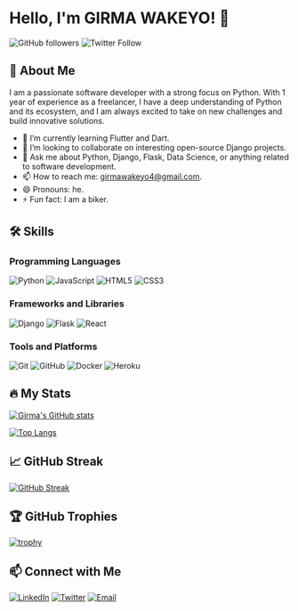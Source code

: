 # Hello, I'm GIRMA WAKEYO! 👋

![GitHub followers](https://img.shields.io/github/followers/your-username?style=social) ![Twitter Follow](https://img.shields.io/twitter/follow/Girma880731631?style=social)

## 🚀 About Me

I am a passionate software developer with a strong focus on Python. With 1 year of experience as a freelancer, I have a deep understanding of Python and its ecosystem, and I am always excited to take on new challenges and build innovative solutions.

- 🌱 I’m currently learning Flutter and Dart.
- 👯 I’m looking to collaborate on interesting open-source Django projects.
- 💬 Ask me about Python, Django, Flask, Data Science, or anything related to software development.
- 📫 How to reach me: girmawakeyo4@gmail.com.
- 😄 Pronouns: he.
- ⚡ Fun fact: I am a biker.

## 🛠️ Skills

### Programming Languages
![Python](https://img.shields.io/badge/Python-3776AB?style=for-the-badge&logo=python&logoColor=white)
![JavaScript](https://img.shields.io/badge/JavaScript-F7DF1E?style=for-the-badge&logo=javascript&logoColor=black)
![HTML5](https://img.shields.io/badge/HTML5-E34F26?style=for-the-badge&logo=html5&logoColor=white)
![CSS3](https://img.shields.io/badge/CSS3-1572B6?style=for-the-badge&logo=css3&logoColor=white)

### Frameworks and Libraries
![Django](https://img.shields.io/badge/Django-092E20?style=for-the-badge&logo=django&logoColor=white)
![Flask](https://img.shields.io/badge/Flask-000000?style=for-the-badge&logo=flask&logoColor=white)
![React](https://img.shields.io/badge/React-20232A?style=for-the-badge&logo=react&logoColor=61DAFB)

### Tools and Platforms
![Git](https://img.shields.io/badge/Git-F05032?style=for-the-badge&logo=git&logoColor=white)
![GitHub](https://img.shields.io/badge/GitHub-181717?style=for-the-badge&logo=github&logoColor=white)
![Docker](https://img.shields.io/badge/Docker-2496ED?style=for-the-badge&logo=docker&logoColor=white)
![Heroku](https://img.shields.io/badge/Heroku-430098?style=for-the-badge&logo=heroku&logoColor=white)

## 🔥 My Stats

[![Girma's GitHub stats](https://github-readme-stats.vercel.app/api?username=your-username&show_icons=true&theme=radical)](https://github.com/anuraghazra/github-readme-stats)

[![Top Langs](https://github-readme-stats.vercel.app/api/top-langs/?username=your-username&layout=compact&theme=radical)](https://github.com/anuraghazra/github-readme-stats)

## 📈 GitHub Streak

[![GitHub Streak](http://github-readme-streak-stats.herokuapp.com?user=your-username&theme=radical)](https://git.io/streak-stats)

## 🏆 GitHub Trophies

[![trophy](https://github-profile-trophy.vercel.app/?username=your-username&theme=onedark)](https://github.com/ryo-ma/github-profile-trophy)

## 📫 Connect with Me

[![LinkedIn](https://img.shields.io/badge/LinkedIn-0077B5?style=for-the-badge&logo=linkedin&logoColor=white)](https://www.linkedin.com/in/girma-w-a16429263?utm_source=share&utm_campaign=share_via&utm_content=profile&utm_medium=android_app)
[![Twitter](https://img.shields.io/badge/Twitter-1DA1F2?style=for-the-badge&logo=twitter&logoColor=white)](https://twitter.com/Girma880731631)
[![Email](https://img.shields.io/badge/Email-EA4335?style=for-the-badge&logo=gmail&logoColor=white)](mailto:girmawakeyo4@gmail.com)
